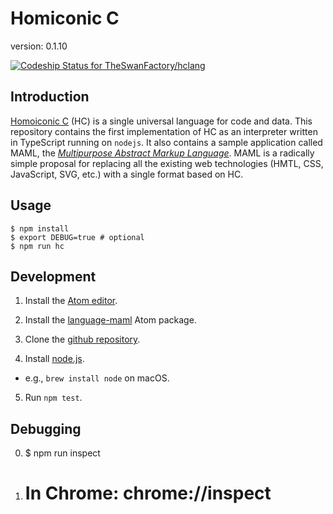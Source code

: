 # Homiconic C
version: 0.1.10

[![Codeship Status for TheSwanFactory/hclang](https://app.codeship.com/projects/b1198f30-aee9-0137-5fdc-4a1003a17a1c/status?branch=master)](https://app.codeship.com/projects/362584)

## Introduction

[Homoiconic C](https://theswanfactory.wordpress.com/2016/12/20/homoiconic-c-a-universal-language-for-code-and-data/) (HC) is a single universal language for code and data.  This repository contains the first implementation of HC as an interpreter written in TypeScript running on `nodejs`.  It also contains a sample application called MAML, the [*Multipurpose Abstract Markup Language*](https://theswanfactory.wordpress.com/2016/11/08/introducing-maml-a-draft-proposal-for-html6/).  MAML is a radically simple proposal for replacing all the existing web technologies (HMTL, CSS, JavaScript, SVG, etc.) with a single format based on HC.

## Usage

```
$ npm install
$ export DEBUG=true # optional
$ npm run hc
```


## Development

1. Install the [Atom editor](http://flight-manual.atom.io/getting-started/sections/installing-atom/).

2. Install the [language-maml](https://github.com/TheSwanFactory/language-maml) Atom package.

3. Clone the [github repository](https://github.com/TheSwanFactory/hclang.git).

4. Install [node.js](https://nodejs.org/).
  * e.g., `brew install node` on macOS.

5. Run `npm test`.

## Debugging
0. $ npm run inspect
5. # In Chrome: chrome://inspect
